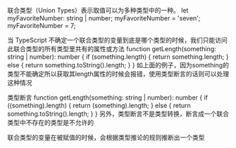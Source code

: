 联合类型（Union Types）表示取值可以为多种类型中的一种。
let myFavoriteNumber: string | number;
myFavoriteNumber = 'seven';
myFavoriteNumber = 7;

当 TypeScript 不确定一个联合类型的变量到底是哪个类型的时候，我们只能访问此联合类型的所有类型里共有的属性或方法
function getLength(something: string | number): number {
    if (something.length) {
        return something.length;
    } else {
        return something.toString().length;
    }
}
如上面的例子，因为something的类型不能确定所以获取其length属性的时候会报错，使用类型断言的话则可以处理这种情况

类型断言
function getLength(something: string | number): number {
    if ((<string>something).length) {
        return (<string>something).length;
    } else {
        return something.toString().length;
    }
}
另外，类型断言不是类型转换，断言成一个联合类型中不存在的类型是不允许的

联合类型的变量在被赋值的时候，会根据类型推论的规则推断出一个类型